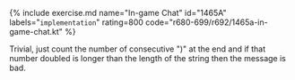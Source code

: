 {% include exercise.md name="In-game Chat" id="1465A" labels="`implementation`" rating=800 code="r680-699/r692/1465a-in-game-chat.kt" %}

Trivial, just count the number of consecutive ")" at the end and if that number doubled is longer than the length of the string then the message is bad.
